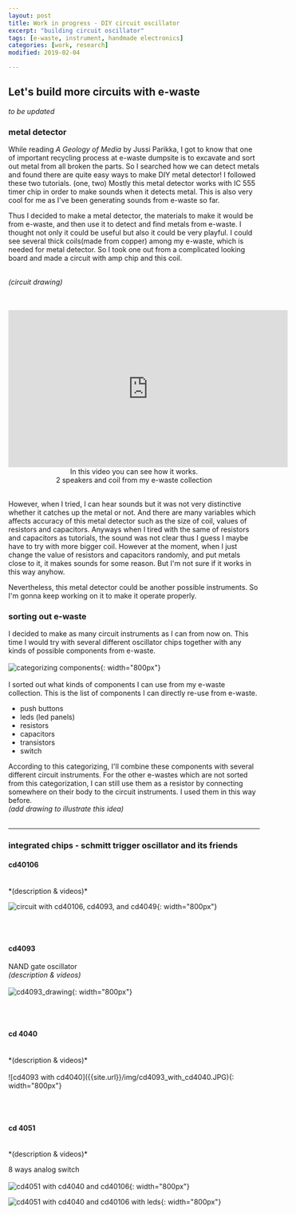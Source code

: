 ```yaml
---
layout: post
title: Work in progress - DIY circuit oscillator
excerpt: "building circuit oscillator"
tags: [e-waste, instrument, handmade electronics]
categories: [work, research]
modified: 2019-02-04

---
```


## Let's build more circuits with e-waste

*to be updated*

### metal detector
While reading *A Geology of Media* by Jussi Parikka, I got to know that one of important recycling process at e-waste dumpsite is to excavate and sort out metal from all broken the parts. So I searched how we can detect metals and found there are quite easy ways to make DIY metal detector! I followed these two tutorials. (one, two)
Mostly this metal detector works with IC 555 timer chip in order to make sounds when it detects metal. This is also very cool for me as I've been generating sounds from e-waste so far.

Thus I decided to make a metal detector, the materials to make it would be from e-waste, and then use it to detect and find metals from e-waste. I thought not only it could be useful but also it could be very playful.
I could see several thick coils(made from copper) among my e-waste, which is needed for metal detector. So I took one out from a complicated looking board and made a circuit with amp chip and this coil.
<br><br>

*(circuit drawing)*
<br><br><br>

<p align="center">
<iframe width="560" height="315" src="https://www.youtube.com/embed/J2WGZsE1m4w" frameborder="0" allow="accelerometer; autoplay; encrypted-media; gyroscope; picture-in-picture" allowfullscreen></iframe>
<br>
In this video you can see how it works.
<br>
2 speakers and coil from my e-waste collection
</p>

<br>
However, when I tried, I can hear sounds but it was not very distinctive whether it catches up the metal or not. And there are many variables which affects accuracy of this metal detector such as the size of coil, values of resistors and capacitors.
Anyways when I tired with the same of resistors and capacitors as tutorials, the sound was not clear thus I guess I maybe have to try with more bigger coil. However at the moment, when I just change the value of resistors and capacitors randomly, and put metals close to it, it makes sounds for some reason. But I'm not sure if it works in this way anyhow.

Nevertheless, this metal detector could be another possible instruments. So I'm gonna keep working on it to make it operate properly.


### sorting out e-waste
I decided to make as many circuit instruments as I can from now on. This time I would try with several different oscillator chips together with any kinds of possible components from e-waste.
<br><br>
![categorizing components]({{site.url}}/img/parts_categorization.gif){: width="800px"}
<br><br>
I sorted out what kinds of components I can use from my e-waste collection. This is the list of components I can directly re-use from e-waste.
* push buttons
* leds (led panels)
* resistors
* capacitors
* transistors
* switch

According to this categorizing, I'll combine these components with several different circuit instruments. For the other e-wastes which are not sorted from this categorization, I can still use them as a resistor by connecting somewhere on their body to the circuit instruments. I used them in this way before.
<br>
*(add drawing to illustrate this idea)*
<br><br>
<hr>

### integrated chips - schmitt trigger oscillator and its friends

#### cd40106
<br>
*(description & videos)*

![circuit with cd40106, cd4093, and cd4049]({{site.url}}/img/cd40106_4093_4049.png){: width="800px"}

<br><br>

#### cd4093
NAND gate oscillator
<br>
*(description & videos)*
<br><br>
![cd4093_drawing]({{site.url}}/img/cd4093_drawing.jpg){: width="800px"}

<br><br>

#### cd 4040
<br>
*(description & videos)*
<br><br>
![cd4093 with cd4040]({{site.url}}/img/cd4093_with_cd4040.JPG){: width="800px"}

<br><br>

#### cd 4051
<br>
*(description & videos)*

8 ways analog switch
<br><br>
![cd4051 with cd4040 and cd40106]({{site.url}}/img/sequencer_cd4051_cd4040_cd40106.JPG){: width="800px"}

![cd4051 with cd4040 and cd40106 with leds]({{site.url}}/img/sequencer_with_leds.JPG){: width="800px"}

<br><br><br>
